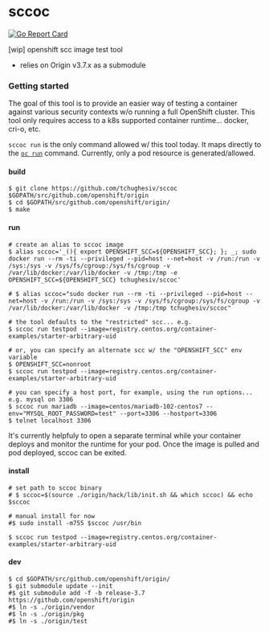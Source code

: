 # sccoc

[![Go Report Card](https://goreportcard.com/badge/github.com/tchughesiv/sccoc)](https://goreportcard.com/report/github.com/tchughesiv/sccoc)

[wip] openshift scc image test tool

 - relies on Origin v3.7.x as a submodule

### Getting started

The goal of this tool is to provide an easier way of testing a container against various security contexts w/o running a full OpenShift cluster. This tool only requires access to a k8s supported container runtime... docker, cri-o, etc.

`sccoc run` is the only command allowed w/ this tool today.  It maps directly to the [`oc run`](https://docs.openshift.org/latest/cli_reference/basic_cli_operations.html#run) command. Currently, only a pod resource is generated/allowed.

#### build
```shell
$ git clone https://github.com/tchughesiv/sccoc $GOPATH/src/github.com/openshift/origin
$ cd $GOPATH/src/github.com/openshift/origin/
$ make
```

#### run
```shell
# create an alias to sccoc image
$ alias sccoc='_(){ export OPENSHIFT_SCC=${OPENSHIFT_SCC}; }; _; sudo docker run --rm -ti --privileged --pid=host --net=host -v /run:/run -v /sys:/sys -v /sys/fs/cgroup:/sys/fs/cgroup -v /var/lib/docker:/var/lib/docker -v /tmp:/tmp -e OPENSHIFT_SCC=${OPENSHIFT_SCC} tchughesiv/sccoc'

# $ alias sccoc="sudo docker run --rm -ti --privileged --pid=host --net=host -v /run:/run -v /sys:/sys -v /sys/fs/cgroup:/sys/fs/cgroup -v /var/lib/docker:/var/lib/docker -v /tmp:/tmp tchughesiv/sccoc"

# the tool defaults to the "restricted" scc... e.g.
$ sccoc run testpod --image=registry.centos.org/container-examples/starter-arbitrary-uid

# or, you can specify an alternate scc w/ the "OPENSHIFT_SCC" env variable
$ OPENSHIFT_SCC=nonroot
$ sccoc run testpod --image=registry.centos.org/container-examples/starter-arbitrary-uid

# you can specify a host port, for example, using the run options... e.g. mysql on 3306
$ sccoc run mariadb --image=centos/mariadb-102-centos7 --env="MYSQL_ROOT_PASSWORD=test" --port=3306 --hostport=3306
$ telnet localhost 3306
```

It's currently helpfuly to open a separate terminal while your container deploys and monitor the runtime for your pod. Once the image is pulled and pod deployed, sccoc can be exited.

#### install
```shell
# set path to sccoc binary
# $ sccoc=$(source ./origin/hack/lib/init.sh && which sccoc) && echo $sccoc

# manual install for now
#$ sudo install -m755 $sccoc /usr/bin

$ sccoc run testpod --image=registry.centos.org/container-examples/starter-arbitrary-uid
```

#### dev
```shell
$ cd $GOPATH/src/github.com/openshift/origin/
$ git submodule update --init
#$ git submodule add -f -b release-3.7 https://github.com/openshift/origin
#$ ln -s ./origin/vendor
#$ ln -s ./origin/pkg
#$ ln -s ./origin/test
```

